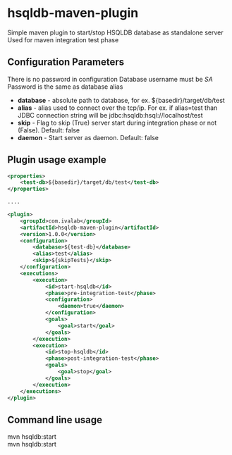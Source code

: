 # hsqldb-maven-plugin

Simple maven plugin to start/stop HSQLDB database as standalone server
Used for maven integration test phase

## Configuration Parameters
There is no password in configuration
Database username must be *SA*
Password is the same as database alias

- **database** - absolute path to database, for ex. ${basedir}/target/db/test
- **alias** - alias used to connect over the tcp/ip. For ex. if alias=test than JDBC connection string
will be jdbc:hsqldb:hsql://localhost/test
- **skip** - Flag to skip (True) server start during integration phase or not (False). Default: false
- **daemon** - Start server as daemon. Default: false

## Plugin usage example

```xml
<properties>
	<test-db>${basedir}/target/db/test</test-db>
</properties>

....

<plugin>
	<groupId>com.ivalab</groupId>
	<artifactId>hsqldb-maven-plugin</artifactId>
	<version>1.0.0</version>
	<configuration>
		<database>${test-db}</database>
		<alias>test</alias>
		<skip>${skipTests}</skip>
	</configuration>
	<executions>
		<execution>
			<id>start-hsqldb</id>
			<phase>pre-integration-test</phase>
			<configuration>
				<daemon>true</daemon>
			</configuration>
			<goals>
				<goal>start</goal>
			</goals>
		</execution>
		<execution>
			<id>stop-hsqldb</id>
			<phase>post-integration-test</phase>
			<goals>
				<goal>stop</goal>
			</goals>
		</execution>
	</executions>
</plugin>
```

## Command line usage
mvn hsqldb:start  
mvn hsqldb:start

